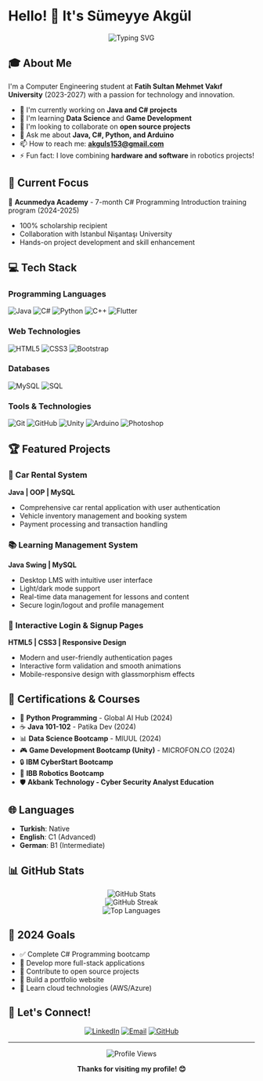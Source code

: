 # Hello! 👋 It's Sümeyye Akgül

<div align="center">
  <img src="https://readme-typing-svg.herokuapp.com?font=Fira+Code&pause=1000&color=6366F1&center=true&vCenter=true&width=435&lines=Computer+Engineering+Student;Full+Stack+Developer;Software+Engineer;Always+learning+new+things" alt="Typing SVG" />
</div>

## 🎓 About Me

I'm a Computer Engineering student at **Fatih Sultan Mehmet Vakıf University** (2023-2027) with a passion for technology and innovation.

- 🔭 I'm currently working on **Java and C# projects**
- 🌱 I'm learning **Data Science** and **Game Development**
- 👯 I'm looking to collaborate on **open source projects**
- 💬 Ask me about **Java, C#, Python, and Arduino**
- 📫 How to reach me: **akguls153@gmail.com**
- ⚡ Fun fact: I love combining **hardware and software** in robotics projects!

## 🚀 Current Focus

🎯 **Acunmedya Academy** - 7-month C# Programming Introduction training program (2024-2025)
- 100% scholarship recipient
- Collaboration with Istanbul Nişantaşı University
- Hands-on project development and skill enhancement

## 💻 Tech Stack

### Programming Languages
![Java](https://img.shields.io/badge/Java-ED8B00?style=for-the-badge&logo=java&logoColor=white)
![C#](https://img.shields.io/badge/C%23-239120?style=for-the-badge&logo=c-sharp&logoColor=white)
![Python](https://img.shields.io/badge/Python-3776AB?style=for-the-badge&logo=python&logoColor=white)
![C++](https://img.shields.io/badge/C%2B%2B-00599C?style=for-the-badge&logo=c%2B%2B&logoColor=white)
![Flutter](https://img.shields.io/badge/Flutter-02569B?style=for-the-badge&logo=flutter&logoColor=white)

### Web Technologies
![HTML5](https://img.shields.io/badge/HTML5-E34F26?style=for-the-badge&logo=html5&logoColor=white)
![CSS3](https://img.shields.io/badge/CSS3-1572B6?style=for-the-badge&logo=css3&logoColor=white)
![Bootstrap](https://img.shields.io/badge/Bootstrap-563D7C?style=for-the-badge&logo=bootstrap&logoColor=white)

### Databases
![MySQL](https://img.shields.io/badge/MySQL-005C84?style=for-the-badge&logo=mysql&logoColor=white)
![SQL](https://img.shields.io/badge/SQL-4479A1?style=for-the-badge&logo=postgresql&logoColor=white)

### Tools & Technologies
![Git](https://img.shields.io/badge/Git-F05032?style=for-the-badge&logo=git&logoColor=white)
![GitHub](https://img.shields.io/badge/GitHub-100000?style=for-the-badge&logo=github&logoColor=white)
![Unity](https://img.shields.io/badge/Unity-100000?style=for-the-badge&logo=unity&logoColor=white)
![Arduino](https://img.shields.io/badge/Arduino-00979D?style=for-the-badge&logo=Arduino&logoColor=white)
![Photoshop](https://img.shields.io/badge/Adobe%20Photoshop-31A8FF?style=for-the-badge&logo=Adobe%20Photoshop&logoColor=black)

## 🏆 Featured Projects

### 🚗 Car Rental System
**Java | OOP | MySQL**
- Comprehensive car rental application with user authentication
- Vehicle inventory management and booking system
- Payment processing and transaction handling

### 📚 Learning Management System
**Java Swing | MySQL**
- Desktop LMS with intuitive user interface
- Light/dark mode support
- Real-time data management for lessons and content
- Secure login/logout and profile management

### 🔐 Interactive Login & Signup Pages
**HTML5 | CSS3 | Responsive Design**
- Modern and user-friendly authentication pages
- Interactive form validation and smooth animations
- Mobile-responsive design with glassmorphism effects

## 📜 Certifications & Courses

- 🐍 **Python Programming** - Global AI Hub (2024)
- ☕ **Java 101-102** - Patika Dev (2024)
- 📊 **Data Science Bootcamp** - MIUUL (2024)
- 🎮 **Game Development Bootcamp (Unity)** - MICROFON.CO (2024)
- 🔒 **IBM CyberStart Bootcamp**
- 🤖 **IBB Robotics Bootcamp**
- 🛡️ **Akbank Technology - Cyber Security Analyst Education**

## 🌐 Languages

- **Turkish**: Native
- **English**: C1 (Advanced)
- **German**: B1 (Intermediate)

## 📊 GitHub Stats

<div align="center">
  <img src="https://github-readme-stats.vercel.app/api?username=sumeyye677&show_icons=true&theme=radical" alt="GitHub Stats" />
</div>

<div align="center">
  <img src="https://github-readme-streak-stats.herokuapp.com/?user=sumeyye677&theme=radical" alt="GitHub Streak" />
</div>

<div align="center">
  <img src="https://github-readme-stats.vercel.app/api/top-langs/?username=sumeyye677&layout=compact&theme=radical" alt="Top Languages" />
</div>

## 🎯 2024 Goals

- ✅ Complete C# Programming bootcamp
- 🔄 Develop more full-stack applications
- 🔄 Contribute to open source projects
- 🔄 Build a portfolio website
- 🔄 Learn cloud technologies (AWS/Azure)

## 🤝 Let's Connect!

<div align="center">
  
[![LinkedIn](https://img.shields.io/badge/LinkedIn-0077B5?style=for-the-badge&logo=linkedin&logoColor=white)](https://linkedin.com/in/sumeyye-akgul)
[![Email](https://img.shields.io/badge/Email-D14836?style=for-the-badge&logo=gmail&logoColor=white)](mailto:akguls153@gmail.com)
[![GitHub](https://img.shields.io/badge/GitHub-100000?style=for-the-badge&logo=github&logoColor=white)](https://github.com/sumeyye677)

</div>

---

<div align="center">
  <img src="https://komarev.com/ghpvc/?username=sumeyye677&color=6366f1" alt="Profile Views" />
</div>

<div align="center">
  
**Thanks for visiting my profile! 😊**
</div>
